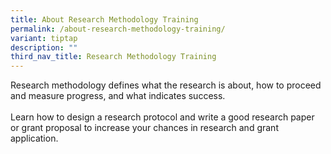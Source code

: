 ```yaml
---
title: About Research Methodology Training
permalink: /about-research-methodology-training/
variant: tiptap
description: ""
third_nav_title: Research Methodology Training
---
```

<p>Research methodology defines what the research is about, how to proceed
and measure progress, and what indicates success.&nbsp;
<br>
<br>Learn how to design a research protocol and write a good research paper
or grant proposal to increase your chances in research and grant application.</p>